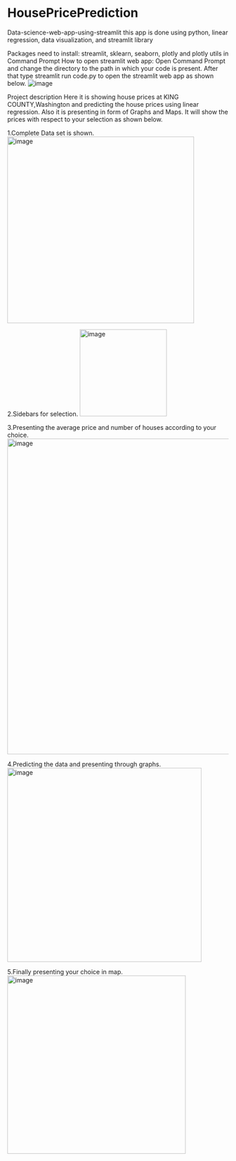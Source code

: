 # HousePricePrediction
Data-science-web-app-using-streamlit
this app is done using python, linear regression, data visualization, and streamlit library

Packages need to install:
streamlit, sklearn, seaborn, plotly and plotly utils in Command Prompt
How to open streamlit web app:
Open Command Prompt and change the directory to the path in which your code is present.
After that type streamlit run code.py to open the streamlit web app as shown below.
![image](https://github.com/GaneshRacha/HousePricePrediction/assets/60355360/3eb61aa4-740c-4926-a305-874af4f795bf)

Project description
Here it is showing house prices at KING COUNTY,Washington and predicting the house prices using linear regression. Also it is presenting in form of Graphs and Maps. It will show the prices with respect to your selection as shown below.

1.Complete Data set is shown.
<img width="425" alt="image" src="https://github.com/GaneshRacha/HousePricePrediction/assets/60355360/19347ed2-7f41-427b-9add-9d1091e84abd">

2.Sidebars for selection.
<img width="198" alt="image" src="https://github.com/GaneshRacha/HousePricePrediction/assets/60355360/b2cec2b2-4695-4d44-ace0-8e0be30083cd">

3.Presenting the average price and number of houses according to your choice.
<img width="719" alt="image" src="https://github.com/GaneshRacha/HousePricePrediction/assets/60355360/9938026f-da93-4aa4-8584-f278be997d75">

4.Predicting the data and presenting through graphs.
<img width="442" alt="image" src="https://github.com/GaneshRacha/HousePricePrediction/assets/60355360/01d6fe3e-4d5d-4643-95f2-60a22c07634f">

5.Finally presenting your choice in map.
<img width="406" alt="image" src="https://github.com/GaneshRacha/HousePricePrediction/assets/60355360/3fd810a1-797d-4f98-8df3-ddb1b0be16a4">





